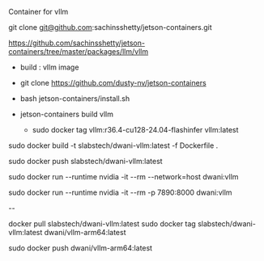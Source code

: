 Container for vllm

git clone git@github.com:sachinsshetty/jetson-containers.git

https://github.com/sachinsshetty/jetson-containers/tree/master/packages/llm/vllm


- build : vllm image
- git clone https://github.com/dusty-nv/jetson-containers
- bash jetson-containers/install.sh
- jetson-containers build vllm

  - sudo docker tag vllm:r36.4-cu128-24.04-flashinfer vllm:latest


sudo docker build -t slabstech/dwani-vllm:latest -f Dockerfile .

sudo docker push slabstech/dwani-vllm:latest

sudo docker run --runtime nvidia -it --rm --network=host dwani:vllm

sudo docker run --runtime nvidia -it --rm -p 7890:8000 dwani:vllm

--

docker pull slabstech/dwani-vllm:latest
sudo docker tag slabstech/dwani-vllm:latest dwani/vllm-arm64:latest

sudo docker push dwani/vllm-arm64:latest

